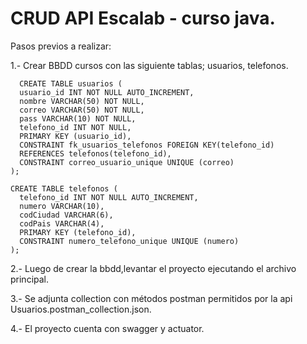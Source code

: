 # CRUD API Escalab - curso java.

Pasos previos a realizar:

  1.- Crear BBDD cursos con las siguiente tablas; usuarios, telefonos.

      CREATE TABLE usuarios (
      usuario_id INT NOT NULL AUTO_INCREMENT,
      nombre VARCHAR(50) NOT NULL,
      correo VARCHAR(50) NOT NULL,
      pass VARCHAR(10) NOT NULL,
      telefono_id INT NOT NULL,
      PRIMARY KEY (usuario_id),
      CONSTRAINT fk_usuarios_telefonos FOREIGN KEY(telefono_id) 
      REFERENCES telefonos(telefono_id),
      CONSTRAINT correo_usuario_unique UNIQUE (correo)
    );
    
    CREATE TABLE telefonos (
      telefono_id INT NOT NULL AUTO_INCREMENT,
      numero VARCHAR(10),
      codCiudad VARCHAR(6),
      codPais VARCHAR(4),
      PRIMARY KEY (telefono_id),
      CONSTRAINT numero_telefono_unique UNIQUE (numero)
    );
    
  2.- Luego de crear la bbdd,levantar el proyecto ejecutando el archivo principal.
  
  3.- Se adjunta collection con métodos postman permitidos por la api Usuarios.postman_collection.json.

  4.- El proyecto cuenta con swagger y actuator.

